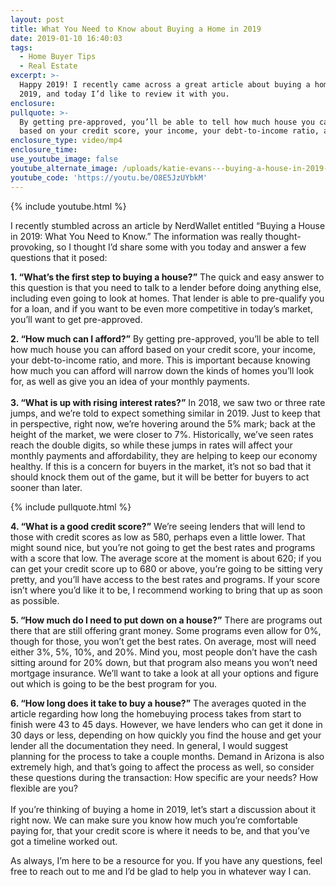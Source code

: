 ```yaml
---
layout: post
title: What You Need to Know about Buying a Home in 2019
date: 2019-01-10 16:40:03
tags:
  - Home Buyer Tips
  - Real Estate
excerpt: >-
  Happy 2019! I recently came across a great article about buying a home in
  2019, and today I’d like to review it with you.
enclosure:
pullquote: >-
  By getting pre-approved, you’ll be able to tell how much house you can afford
  based on your credit score, your income, your debt-to-income ratio, and more.
enclosure_type: video/mp4
enclosure_time:
use_youtube_image: false
youtube_alternate_image: /uploads/katie-evans---buying-a-house-in-2019-youtube.jpg
youtube_code: 'https://youtu.be/O8E5JzUYbkM'
---
```


{% include youtube.html %}

I recently stumbled across an article by NerdWallet entitled “Buying a House in 2019: What You Need to Know.” The information was really thought-provoking, so I thought I’d share some with you today and answer a few questions that it posed:

**1. “What’s the first step to buying a house?”** The quick and easy answer to this question is that you need to talk to a lender before doing anything else, including even going to look at homes. That lender is able to pre-qualify you for a loan, and if you want to be even more competitive in today’s market, you’ll want to get pre-approved.

**2. “How much can I afford?”** By getting pre-approved, you’ll be able to tell how much house you can afford based on your credit score, your income, your debt-to-income ratio, and more. This is important because knowing how much you can afford will narrow down the kinds of homes you’ll look for, as well as give you an idea of your monthly payments.<br><br>**3. “What is up with rising interest rates?”** In 2018, we saw two or three rate jumps, and we’re told to expect something similar in 2019. Just to keep that in perspective, right now, we’re hovering around the 5% mark; back at the height of the market, we were closer to 7%. Historically, we’ve seen rates reach the double digits, so while these jumps in rates will affect your monthly payments and affordability, they are helping to keep our economy healthy. If this is a concern for buyers in the market, it’s not so bad that it should knock them out of the game, but it will be better for buyers to act sooner than later.

{% include pullquote.html %}

**4. “What is a good credit score?”** We’re seeing lenders that will lend to those with credit scores as low as 580, perhaps even a little lower. That might sound nice, but you’re not going to get the best rates and programs with a score that low. The average score at the moment is about 620; if you can get your credit score up to 680 or above, you’re going to be sitting very pretty, and you’ll have access to the best rates and programs. If your score isn’t where you’d like it to be, I recommend working to bring that up as soon as possible.

**5. “How much do I need to put down on a house?”** There are programs out there that are still offering grant money. Some programs even allow for 0%, though for those, you won’t get the best rates. On average, most will need either 3%, 5%, 10%, and 20%. Mind you, most people don’t have the cash sitting around for 20% down, but that program also means you won’t need mortgage insurance. We’ll want to take a look at all your options and figure out which is going to be the best program for you.

**6. “How long does it take to buy a house?”** The averages quoted in the article regarding how long the homebuying process takes from start to finish were 43 to 45 days. However, we have lenders who can get it done in 30 days or less, depending on how quickly you find the house and get your lender all the documentation they need. In general, I would suggest planning for the process to take a couple months. Demand in Arizona is also extremely high, and that’s going to affect the process as well, so consider these questions during the transaction: How specific are your needs? How flexible are you?<br><br>If you’re thinking of buying a home in 2019, let’s start a discussion about it right now. We can make sure you know how much you’re comfortable paying for, that your credit score is where it needs to be, and that you’ve got a timeline worked out.

As always, I’m here to be a resource for you. If you have any questions, feel free to reach out to me and I’d be glad to help you in whatever way I can.